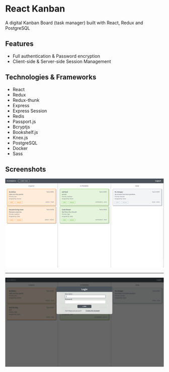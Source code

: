 # React Kanban

A digital Kanban Board (task manager) built with React, Redux and PostgreSQL 

## Features

- Full authentication & Password encryption
- Client-side & Server-side Session Management

## Technologies & Frameworks

* React
* Redux
* Redux-thunk
* Express
* Express Session
* Redis
* Passport.js
* Bcryptjs
* Bookshelf.js
* Knex.js
* PostgreSQL
* Docker
* Sass

## Screenshots

![Kanban Board](./screenshots/board.png "Kanban Board")
___
![Login Modal](./screenshots/login.png "Login Modal")

